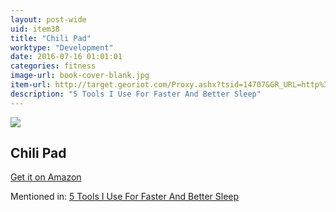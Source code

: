 ```yaml
---
layout: post-wide
uid: item38
title: "Chili Pad"
worktype: "Development"
date: 2016-07-16 01:01:01
categories: fitness
image-url: book-cover-blank.jpg
item-url: http://target.georiot.com/Proxy.ashx?tsid=14707&GR_URL=http%3A%2F%2Fwww.amazon.com%2FChiliPAD-Cube-Cooling-Heating-Mattress%2Fdp%2FB00JMLFMT2%2F
description: "5 Tools I Use For Faster And Better Sleep"
---
```

<a href="http://target.georiot.com/Proxy.ashx?tsid=14707&GR_URL=http%3A%2F%2Fwww.amazon.com%2FChiliPAD-Cube-Cooling-Heating-Mattress%2Fdp%2FB00JMLFMT2%2F" target="blank"><img src="../../../../img/thumbs/book-cover-blank.jpg" class="prod-img"></a>
<h2>Chili Pad</h2>
<p><a href="http://target.georiot.com/Proxy.ashx?tsid=14707&GR_URL=http%3A%2F%2Fwww.amazon.com%2FChiliPAD-Cube-Cooling-Heating-Mattress%2Fdp%2FB00JMLFMT2%2F" target="blank">Get it on Amazon</a><p>
<p>Mentioned in: <a href="http://fourhourworkweek.com/2015/10/17/5-tools-i-use-for-faster-and-better-sleep/" target="blank">5 Tools I Use For Faster And Better Sleep</a></p>
